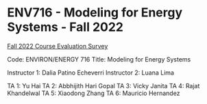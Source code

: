 # ENV716 - Modeling for Energy Systems - Fall 2022

[Fall 2022 Course Evaluation Survey](https://duke.qualtrics.com/jfe/form/SV_9z9t7tTBsAbQ0Oa)

Code: ENVIRON/ENERGY 716
Title: Modeling for Energy Systems

Instructor 1: Dalia Patino Echeverri
Instructor 2: Luana Lima

TA 1: Yu Hai
TA 2: Abbhijith Hari Gopal
TA 3: Vicky Janita
TA 4: Rajat Khandelwal
TA 5: Xiaodong Zhang
TA 6: Mauricio Hernandez
